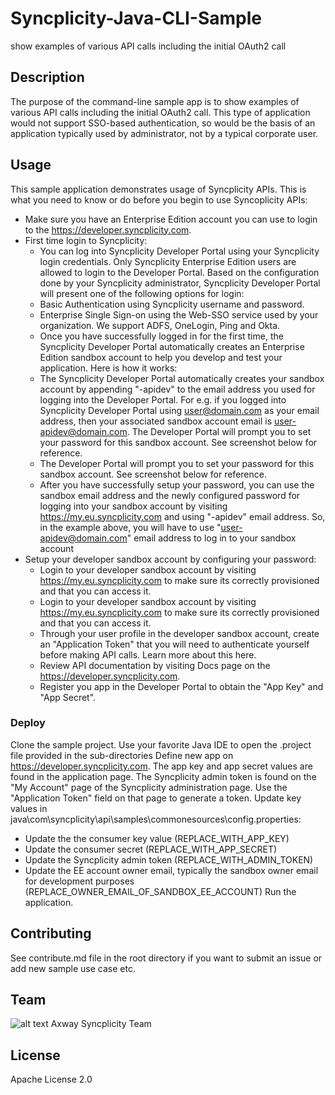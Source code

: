 # Syncplicity-Java-CLI-Sample
show examples of various API calls including the initial OAuth2 call

## Description
The purpose of the command-line sample app is to show examples of various API calls including the initial OAuth2 call. This type of application would not support SSO-based authentication, so would be the basis of an application typically used by administrator, not by a typical corporate user.


## Usage
This sample application demonstrates usage of Syncplicity APIs. This is what you need to know or do before you begin to use Syncoplicity APIs:
* Make sure you have an Enterprise Edition account you can use to login to the https://developer.syncplicity.com.
 * First time login to Syncplicity:
   * You can log into Syncplicity Developer Portal using your Syncplicity login credentials. Only Syncplicity Enterprise Edition users are allowed to login to the Developer Portal. Based on the configuration done by your Syncplicity administrator, Syncplicity Developer Portal will present one of the following options for login:
    * Basic Authentication using Syncplicity username and password.
    * Enterprise Single Sign-on using the Web-SSO service used by your organization. We support ADFS, OneLogin, Ping and Okta.
   * Once you have successfully logged in for the first time, the Syncplicity Developer Portal automatically creates an Enterprise Edition sandbox account to help you develop and test your application. Here is how it works:
    * The Syncplicity Developer Portal automatically creates your sandbox account by appending "-apidev" to the email address you used for logging into the Developer Portal. For e.g. if you logged into Syncplicity Developer Portal using user@domain.com as your email address, then your associated sandbox account email is user-apidev@domain.com.
The Developer Portal will prompt you to set your password for this sandbox account. See screenshot below for reference.
    * The Developer Portal will prompt you to set your password for this sandbox account. See screenshot below for reference.
    * After you have successfully setup your password, you can use the sandbox email address and the newly configured password for logging into your sandbox account by visiting https://my.eu.syncplicity.com and using "-apidev" email address. So, in the example above, you will have to use "user-apidev@domain.com" email address to log in to your sandbox account
* Setup your developer sandbox account by configuring your password:
  * Login to your developer sandbox account by visiting https://my.eu.syncplicity.com to make sure its correctly provisioned and that you can access it.
  * Login to your developer sandbox account by visiting https://my.eu.syncplicity.com to make sure its correctly provisioned and that you can access it.
  * Through your user profile in the developer sandbox account, create an "Application Token" that you will need to authenticate yourself before making API calls. Learn more about this here.
  * Review API documentation by visiting Docs page on the https://developer.syncplicity.com.
  * Register you app in the Developer Portal to obtain the "App Key" and "App Secret". 
  
### Deploy
Clone the sample project.
Use your favorite Java IDE to open the .project file provided in the sub-directories
Define new app on https://developer.syncplicity.com. The app key and app secret values are found in the application page. The Syncplicity admin token is found on the "My Account" page of the Syncplicity administration page. Use the "Application Token" field on that page to generate a token.
Update key values in java\com\syncplicity\api\samples\commonesources\config.properties:
* Update the the consumer key value (REPLACE_WITH_APP_KEY)
* Update the consumer secret (REPLACE_WITH_APP_SECRET)
* Update the Syncplicity admin token (REPLACE_WITH_ADMIN_TOKEN)
* Update the EE account owner email, typically the sandbox owner email for development purposes (REPLACE_OWNER_EMAIL_OF_SANDBOX_EE_ACCOUNT)
Run the application.

## Contributing
See contribute.md file in the root directory if you want to submit an issue or add new sample use case etc.

## Team

![alt text][Axwaylogo] Axway Syncplicity Team

[Axwaylogo]: https://github.com/Axway-API-Management/Common/blob/master/img/AxwayLogoSmall.png  "Axway logo"


## License
Apache License 2.0
